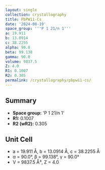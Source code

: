 ```yaml
---
layout: single
collection: crystallography
title: PbPW11-Cs
date: '2024-08-19'
space_group: '''P 1 21/n 1'''
a: 19.911
b: 13.0914
c: 38.2255
alpha: 90.0
beta: 99.138
gamma: 90.0
volume: 9837.5
Z: 4.0
R1: 0.1007
R2: 0.305
permalink: /crystallography/pbpw11-cs/
---
```


## Summary

- **Space group:** 'P 1 21/n 1'
- **R1:** 0.1007
- **R2 (wR2):** 0.305

## Unit Cell
- a = 19.911 Å, b = 13.0914 Å, c = 38.2255 Å
- α = 90.0°, β = 99.138°, γ = 90.0°
- V = 9837.5 Å³, Z = 4.0
